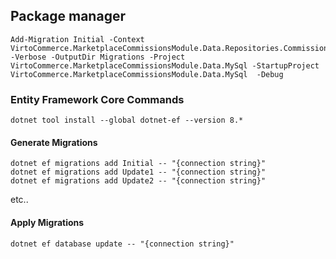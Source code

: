 ## Package manager

```
Add-Migration Initial -Context VirtoCommerce.MarketplaceCommissionsModule.Data.Repositories.CommissionFeeDbContext  -Verbose -OutputDir Migrations -Project VirtoCommerce.MarketplaceCommissionsModule.Data.MySql -StartupProject VirtoCommerce.MarketplaceCommissionsModule.Data.MySql  -Debug
```

### Entity Framework Core Commands

```
dotnet tool install --global dotnet-ef --version 8.*
```

#### Generate Migrations

```
dotnet ef migrations add Initial -- "{connection string}"
dotnet ef migrations add Update1 -- "{connection string}"
dotnet ef migrations add Update2 -- "{connection string}"
```

etc..

#### Apply Migrations

```
dotnet ef database update -- "{connection string}"
```
